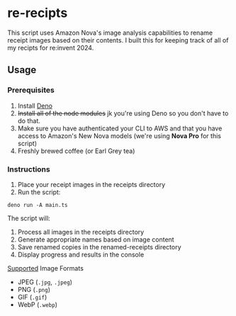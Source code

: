 # re-recipts

This script uses Amazon Nova's image analysis capabilities to rename receipt images based on their contents. I built this for keeping track of all of my recipts for re:invent 2024.

## Usage

### Prerequisites

1. Install [Deno](https://deno.com/)
2. ~~Install all of the node modules~~ jk you're using Deno so you don't have to do that.
3. Make sure you have authenticated your CLI to AWS and that you have access to Amazon's New Nova models (we're using **Nova Pro** for this script)
4. Freshly brewed coffee (or Earl Grey tea)

### Instructions

1. Place your receipt images in the receipts directory
2. Run the script:

```shell
deno run -A main.ts
```

The script will:

1. Process all images in the receipts directory
2. Generate appropriate names based on image content
3. Save renamed copies in the renamed-receipts directory
4. Display progress and results in the console

[Supported](https://docs.aws.amazon.com/AWSJavaScriptSDK/v3/latest/Package/-aws-sdk-client-bedrock-runtime/Interface/ConverseCommandInput/) Image Formats

- JPEG (`.jpg`, `.jpeg`)
- PNG (`.png`)
- GIF (`.gif`)
- WebP (`.webp`)
